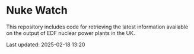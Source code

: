 # Nuke Watch

This repository includes code for retrieving the latest information available on the output of EDF nuclear power plants in the UK.

Last updated: 2025-02-18 13:20